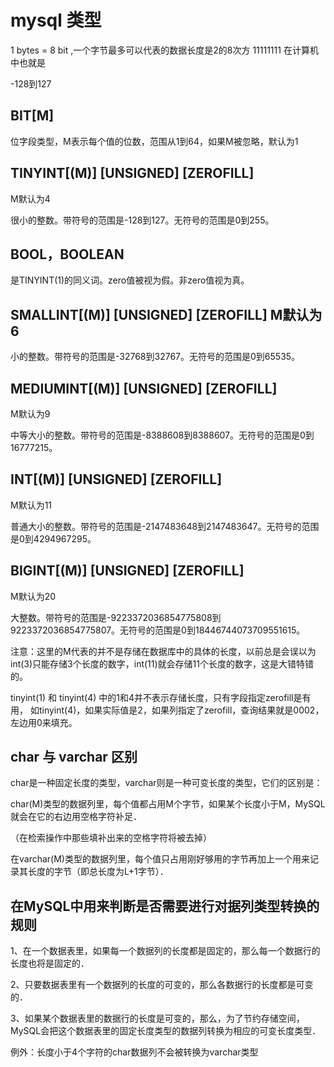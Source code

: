 mysql 类型
===

1 bytes = 8 bit ,一个字节最多可以代表的数据长度是2的8次方 11111111 在计算机中也就是

-128到127

BIT[M]
---

位字段类型，M表示每个值的位数，范围从1到64，如果M被忽略，默认为1

TINYINT[(M)] [UNSIGNED] [ZEROFILL]
---

M默认为4

很小的整数。带符号的范围是-128到127。无符号的范围是0到255。

BOOL，BOOLEAN
---

是TINYINT(1)的同义词。zero值被视为假。非zero值视为真。

SMALLINT[(M)] [UNSIGNED] [ZEROFILL] M默认为6
---

小的整数。带符号的范围是-32768到32767。无符号的范围是0到65535。

MEDIUMINT[(M)] [UNSIGNED] [ZEROFILL]
---

M默认为9

中等大小的整数。带符号的范围是-8388608到8388607。无符号的范围是0到16777215。

INT[(M)] [UNSIGNED] [ZEROFILL]
---

M默认为11

普通大小的整数。带符号的范围是-2147483648到2147483647。无符号的范围是0到4294967295。

BIGINT[(M)] [UNSIGNED] [ZEROFILL]
---

M默认为20

大整数。带符号的范围是-9223372036854775808到9223372036854775807。无符号的范围是0到18446744073709551615。

注意：这里的M代表的并不是存储在数据库中的具体的长度，以前总是会误以为int(3)只能存储3个长度的数字，int(11)就会存储11个长度的数字，这是大错特错的。

tinyint(1) 和 tinyint(4) 中的1和4并不表示存储长度，只有字段指定zerofill是有用，
如tinyint(4)，如果实际值是2，如果列指定了zerofill，查询结果就是0002，左边用0来填充。

char 与 varchar 区别
---

char是一种固定长度的类型，varchar则是一种可变长度的类型，它们的区别是：

char(M)类型的数据列里，每个值都占用M个字节，如果某个长度小于M，MySQL就会在它的右边用空格字符补足．

（在检索操作中那些填补出来的空格字符将被去掉）

在varchar(M)类型的数据列里，每个值只占用刚好够用的字节再加上一个用来记录其长度的字节（即总长度为L+1字节）．

在MySQL中用来判断是否需要进行对据列类型转换的规则
---

1、在一个数据表里，如果每一个数据列的长度都是固定的，那么每一个数据行的长度也将是固定的．

2、只要数据表里有一个数据列的长度的可变的，那么各数据行的长度都是可变的．

3、如果某个数据表里的数据行的长度是可变的，那么，为了节约存储空间，MySQL会把这个数据表里的固定长度类型的数据列转换为相应的可变长度类型．

例外：长度小于4个字符的char数据列不会被转换为varchar类型
